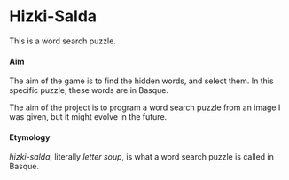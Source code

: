 # Hizki-Salda
This is a word search puzzle.

#### Aim
The aim of the game is to find the hidden words, and select them. In this specific puzzle, these words are in Basque.

The aim of the project is to program a word search puzzle from an image I was given, but it might evolve in the future.

#### Etymology
_hizki-salda_, literally _letter soup_, is what a word search puzzle is called in Basque.
